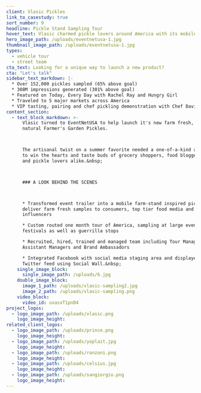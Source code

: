 ```yaml
---
client: Vlasic Pickles
link_to_casestudy: true
sort_number: 9
headline: Pickle Stand Sampling Tour
hover_text: Vlasic charmed pickle lovers around America with its mobile Pickle Sampling Stand
hero_image_path: /uploads/eventnetusa-1.jpg
thumbnail_image_path: /uploads/eventnetusa-1.jpg
types:
  - vehicle tour
  - street team
cta_text: Looking for a unique way to launch a new product?
cta: "Let's talk"
sidebar_text_markdown: |-
  * Over 152,000 pickles sampled (65% above goal)
  * 308M impressions generated (301% above goal)
  * Featured on Today, Every Day with Rachel Ray and Hungry Girl
  * Traveled to 5 major markets across America
  * VIP tasting, pairing and chef pickling demonstration with Chef David Burke in New York City, hosting the nation’s most influential food bloggers
content_section:
  - text_block_markdown: >-
      Vlasic turned to EventNetUSA to help launch it's new farm fresh, all
      natural Farmer's Garden Pickles.



      The artisanal twist on a summer favorite needed a one-of-a-kind activation
      to win the hearts and taste buds of grocery shoppers, food bloggers, chef's
      and pickle lovers alike.&nbsp;



      ### A LOOK BEHIND THE SCENES



      * Transformed event trailer into a mobile farm-stand inspired pickle bar to
      deliver farm fresh samples to consumers, top tier food media and social
      influencers

      * Custom routed one month tour of America, sampling at large events and
      festivals as well as guerrilla stops

      * Recruited, hired, trained and managed team including Tour Manager,
      Assistant Managers and Brand Ambassadors

      * Integrated Facebook with social media staging area and displayed live
      Twitter feed using Social Wall.&nbsp;
    single_image_block:
      single_image_path: /uploads/6.jpg
    double_image_block:
      image_1_path: /uploads/vlasic-sampling2.jpg
      image_2_path: /uploads/vlasic-sampling.png
    video_block:
      video_id: uxasxT1pnD4
project_logos:
  - logo_image_path: /uploads/vlasic.png
    logo_image_height:
related_client_logos:
  - logo_image_path: /uploads/prince.png
    logo_image_height:
  - logo_image_path: /uploads/yoplait.jpg
    logo_image_height:
  - logo_image_path: /uploads/ronzoni.png
    logo_image_height:
  - logo_image_path: /uploads/celsius.jpg
    logo_image_height:
  - logo_image_path: /uploads/sangiorgio.png
    logo_image_height:
---
```

